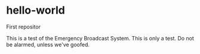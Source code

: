 # hello-world
First repositor

This is a test of the Emergency Broadcast System. This is only a test. Do not be alarmed, unless we've goofed.

